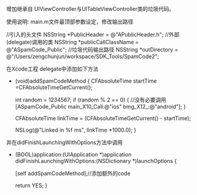 

增加继承自 UIViewController与UITableViewController类的垃圾代码。



使用说明:
 main.m文件最顶部参数设定，修改输出路径

//引入的头文件
NSString *PublicHeader = @"APublicHeader.h";
//外部(delegate)调用的类
NSString *publicCallClassName = @"ASpamCode_Public";
//垃圾代码输出路径
NSString *outDirectory = @"/Users/zengchunjun/workspace/SDK_Tools/SpamCode2"; 


在Xcode工程 delegate中添加如下方法

- (void)addSpamCodeMethod
{
    CFAbsoluteTime startTime =CFAbsoluteTimeGetCurrent();
  
    int random = 1234567;
    if (random % 2 == 0) { //没有必要调用
        [ASpamCode_Public main_X10_Call:@"ios" bmg_X12_:@"android"];
    }
  
    CFAbsoluteTime linkTime = (CFAbsoluteTimeGetCurrent() - startTime);
  
    NSLog(@"Linked in %f ms", linkTime *1000.0);
}

并在didFinishLaunchingWithOptions方法中调用
- (BOOL)application:(UIApplication *)application didFinishLaunchingWithOptions:(NSDictionary *)launchOptions
{
  
    
  
    [self addSpamCodeMethod];//添加额外的code
  
    return YES;
}